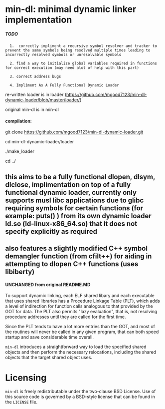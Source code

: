 # min-dl: minimal dynamic linker implementation

##### TODO
      1.  correctly impliment a recursive symbol resolver and tracker to prevent the same symbols being resolved multiple times leading to incorrectly resolved symbols or unresolvable symbols
      
      2. find a way to initialize global variables required in functions for correct execution (may need alot of help with this part)
      
      3. correct address bugs

      4. Impliment As A Fully Functional Dynamic Loader
 

re-written loader is in loader (https://github.com/mgood7123/min-dl-dynamic-loader/blob/master/loader/)

original min-dl is in min-dl

#### compilation:

git clone https://github.com/mgood7123/min-dl-dynamic-loader.git

cd min-dl-dynamic-loader/loader

./make_loader

cd ../

## this aims to be a fully functional dlopen, dlsym, dlclose, implimentation on top of a fully functional dynamic loader, currently only supports musl libc applications due to glibc requiring symbols for certain functions (for example: puts() ) from its own dynamic loader ld.so (ld-linux-x86_64.so) that it does not specify explicitly as required

## also features a slightly modified C++ symbol demangler function (from cfilt++) for aiding in attempting to dlopen C++ functions (uses libiberty)


#### UNCHANGED from original README.MD
To support dynamic linking, each ELF shared libary and each executable that
uses shared libraries has a Procedure Linkage Table (PLT), which adds a level
of indirection for function calls analogous to that provided by the GOT for
data. The PLT also permits "lazy evaluation", that is, not resolving
procedure addresses until they are called for the first time.

Since the PLT tends to have a lot more entries than the GOT, and most of the
routines will never be called in any given program, that can both speed
startup and save considerable time overall.

`min-dl` introduces a straightforward way to load the specified shared
objects and then perform the necessary relocations, including the shared
objects that the target shared object uses.

# Licensing
`min-dl` is freely redistributable under the two-clause BSD License.
Use of this source code is governed by a BSD-style license that can be found
in the `LICENSE` file.
